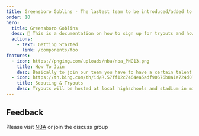 ```yaml
---
title: Greensboro Goblins - The lastest team to be introduced/added to the NBA (UNOFFICIAL THIS IS FOR A PROJECT) .
order: 10
hero:
  title: Greensboro Goblins
  desc: 📖 This is a documentation on how to sign up for tryouts and how you can join our team..
  actions:
    - text: Getting Started
      link: /components/foo
features:
  - icon: https://pngimg.com/uploads/nba/nba_PNG13.png
    title: How To Join
    desc: Basically to join our team you have to have a certain talent that can qualify you to get in any other team and you have to be mentally prepaired and be able to put in effort to be at every game. (yes family and more important matters are resonable for you to not be at the games). You can be picked up when being scouted or at tryouts if we really like how you play and your spirit. 
  - icon: https://th.bing.com/th/id/R.57ff12c7464ea5adf90676b8a1e724d0?rik=K3YUZhQiQ2yr7Q&pid=ImgRaw&r=0
    title: Scouting & Tryouts
    desc: Tryouts will be hosted at local highschools and stadium in mid 2022-23 / Scouting is at local highschools and highschools across the country. We are always open and looking for more members and additions for our team. 
---
```


## Feedback

Please visit [NBA](https://nba.com/greensborogoblins) or join the discuss group


